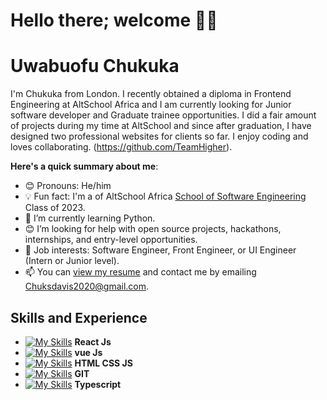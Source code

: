 # Hello there; welcome 👋🏾
# Uwabuofu Chukuka
I'm Chukuka from London. I recently obtained a diploma in Frontend Engineering at AltSchool Africa and I am currently looking for Junior software developer and Graduate trainee opportunities.
 I did a fair amount of projects during my time at AltSchool and since after graduation, I have designed two professional websites for clients so far. I enjoy coding and loves collaborating.
(https://github.com/TeamHigher). 

**Here's a quick summary about me**:

- 😊 Pronouns: He/him
- 💡 Fun fact: I'm a of AltSchool Africa [School of Software Engineering](https://altschoolafrica.com/schools/engineering) Class of 2023.
- 🌱 I’m currently learning Python.
- 😊 I’m looking for help with open source projects, hackathons, internships, and entry-level opportunities.
- 💼 Job interests: Software Engineer, Front Engineer, or UI Engineer (Intern or Junior level).
- 📫 You can [view my resume](#) and contact me by emailing Chuksdavis2020@gmail.com.

## Skills and Experience
 - [![My Skills](https://skillicons.dev/icons?i=react)](https://skillicons.dev) **React Js**
 - [![My Skills](https://skillicons.dev/icons?i=vue)](https://skillicons.dev) **vue Js**
 - [![My Skills](https://skillicons.dev/icons?i=html,css,js)](https://skillicons.dev) **HTML CSS JS**
 - [![My Skills](https://skillicons.dev/icons?i=git)](https://skillicons.dev) **GIT**
 - [![My Skills](https://skillicons.dev/icons?i=typescript)](https://skillicons.dev) **Typescript**
 


